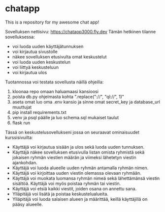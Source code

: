 # chatapp
This is a repository for my awesome chat app!

Sovelluksen nettisivu: https://chatapp3000.fly.dev
Tämän hetkinen tilanne sovelluksessa:
- voi luoda uuden käyttäjätunnuksen
- voi kirjautua sivustolle
- näkee sovelluksen etusivulta omat keskustelut
- voi luoda uuden keskustelun
- voi liittyä keskusteluun
- voi kirjautua ulos

Tuotannossa voi testata sovellusta näillä ohjeilla:
1. kloonaa repo omaan haluamaasi kansioosi
2. poista db.py ohjelmasta kohta ".replace("://", "ql://", 1)"
3. aseta omat luo oma .env kansio ja sinne omat secret_key ja database_url muuttujat
4. pip install requirements.txt
5. venv ja psql päälle ja luo schema.sql mukaiset taulut
6. flask run


Tässä on keskustelusovellukseni jossa on seuraavat ominaisuudet kurssisivuilta:
- Käyttäjä voi kirjautua sisään ja ulos sekä luoda uuden tunnuksen.
- Käyttäjä näkee sovelluksen etusivulla listan omista ryhmistä sekä jokaisen ryhmän viestien määrän ja viimeksi lähetetyn viestin ajankohdan.
- Käyttäjä voi luoda alueelle uuden ryhmän antamalla ryhmän nimen.
- Käyttäjä voi kirjoittaa uuden viestin olemassa olevaan ryhmään.
- Käyttäjä voi muokata luomansa ryhmän nimeä sekä lähettämänsä viestin sisältöä. Käyttäjä voi myös poistaa ryhmän tai viestin.
- Käyttäjä voi etsiä kaikki viestit, joiden osana on annettu sana.
- Ylläpitäjä voi lisätä ja poistaa keskustelualueita.
- Ylläpitäjä voi luoda salaisen alueen ja määrittää, keillä käyttäjillä on pääsy alueelle.
